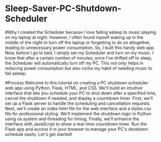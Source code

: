 # Sleep-Saver-PC-Shutdown-Scheduler
#Why
I created the Scheduler because I love falling asleep to music playing on my laptop at night. However, I often found myself waking up in the middle of the night to turn off the laptop or forgetting to do so altogether, leading to unnecessary power consumption. So, I built this handy web app. Now, before I go to bed, I simply set my Scheduler and turn on my music. I know that after a certain number of minutes, once I've drifted off to sleep, the Scheduler will automatically turn off my PC. This not only helps in reducing power consumption but also curbs my habit of needing music to fall asleep.

#Process
Welcome to this tutorial on creating a PC shutdown scheduler web app using Python, Flask, HTML, and CSS. We'll build an intuitive interface that lets you schedule your PC to shut down after a specified time, cancel the shutdown if needed, and display a countdown timer. First, we'll set up a Flask server to handle the scheduling and cancellation requests. Next, we'll create an index.html file for the web interface and a styles.css file for professional styling. We'll implement the shutdown logic in Python using os.system and threading for timing. Finally, we'll enhance the interface with JavaScript to show a real-time countdown timer. Run the Flask app and access it in your browser to manage your PC's shutdown schedule easily. Let's get started!
